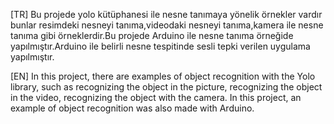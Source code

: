 [TR] Bu projede yolo kütüphanesi ile nesne tanımaya yönelik örnekler vardır bunlar resimdeki nesneyi tanıma,videodaki nesneyi tanıma,kamera ile nesne tanıma gibi örneklerdir.Bu projede Arduino ile nesne tanıma örneğide yapılmıştır.Arduino ile belirli nesne tespitinde sesli tepki verilen uygulama yapılmıştır.

[EN] In this project, there are examples of object recognition with the Yolo library, such as recognizing the object in the picture, recognizing the object in the video, recognizing the object with the camera. In this project, an example of object recognition was also made with Arduino.



